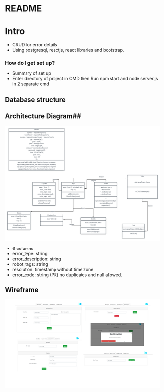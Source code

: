 # README #

# Intro #
* CRUD for error details
* Using postgresql, reactjs, react libraries and bootstrap.
### How do I get set up? ###
* Summary of set up
* Enter directory of project in CMD then Run npm start and node server.js in 2 separate cmd
## Database structure ##

## Architecture Diagram##
![ArchitectureDiagram](img/architecture_diagram.png)
* 6 columns
* error_type: string
* error_description: string
* robot_tags: string
* resolution: timestamp without time zone
* error_code: string (PK) no duplicates and null allowed.

## Wireframe ##
![Wireframe](img/WireFrame.png)
